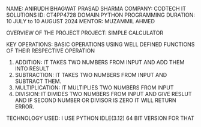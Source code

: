 NAME: ANIRUDH BHAGWAT PRASAD SHARMA
COMPANY: CODTECH IT SOLUTIONS
ID: CT4PP4728
DOMAIN:PYTHON PROGRAMMING
DURATION: 10 JULY to 10 AUGUST 2024
MENTOR: MUZAMMIL AHMED

OVERVIEW OF THE PROJECT
PROJECT: SIMPLE CALCULATOR

KEY OPERATIONS: BASIC OPERATIONS USING WELL DEFINED FUNCTIONS OF THEIR RESPECTIVE OPERATION
  1) ADDITION: IT TAKES TWO NUMBERS FROM INPUT AND ADD THEM INTO RESULT
  2) SUBTRACTION: IT TAKES TWO NUMBERS FROM INPUT AND SUBTRACT THEM.
  3) MULTIPLICATION: IT MULTIPLIES TWO NUMBERS FROM INPUT
  4) DIVISION: IT DIVIDES TWO NUMBERS FROM INPUT AND GIVE RESLUT AND IF SECOND NUMBER OR DIVISOR IS ZERO IT WILL RETURN ERROR.

TECHNOLOGY USED: I USE PYTHON IDLE(3.12) 64 BIT VERSION FOR THAT

